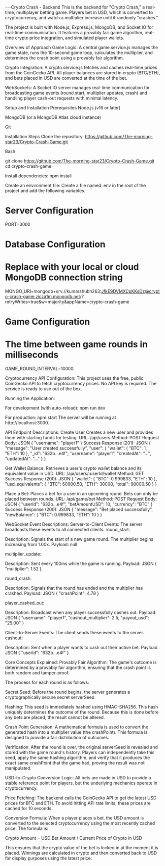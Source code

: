 ---Crypto Crash - Backend
This is the backend for "Crypto Crash," a real-time, multiplayer betting game. Players bet in USD, which is converted to cryptocurrency, and watch a multiplier increase until it randomly "crashes."

The project is built with Node.js, Express.js, MongoDB, and Socket.IO for real-time communication. It features a provably fair game algorithm, real-time crypto price integration, and simulated player wallets.

Overview of Approach
Game Logic: A central game.service.js manages the game state, runs the 10-second game loop, calculates the multiplier, and determines the crash point using a provably fair algorithm.

Crypto Integration: A crypto.service.js fetches and caches real-time prices from the CoinGecko API. All player balances are stored in crypto (BTC/ETH), and bets placed in USD are converted at the time of the bet.

WebSockets: A Socket.IO server manages real-time communication for broadcasting game events (round start, multiplier updates, crash) and handling player cash-out requests with minimal latency.

Setup and Installation
Prerequisites
Node.js (v16 or later)

MongoDB (or a MongoDB Atlas cloud instance)

Git

Installation Steps
Clone the repository: https://github.com/The-morning-star23/Crypto-Crash-Game.git

Bash

git clone https://github.com/The-morning-star23/Crypto-Crash-Game.git
cd crypto-crash-game

Install dependencies:
npm install

Create an environment file:
Create a file named .env in the root of the project and add the following variables.

# Server Configuration
PORT=3000

# Database Configuration
# Replace with your local or cloud MongoDB connection string
MONGO_URI=mongodb+srv://kumarshubh263:JfkE9DVMXCpKKsDz@crypto-crash-game.zicza1m.mongodb.net/?retryWrites=true&w=majority&appName=crypto-crash-game

# Game Configuration
# The time between game rounds in milliseconds
GAME_ROUND_INTERVAL=10000

Cryptocurrency API Configuration:
This project uses the free, public CoinGecko API to fetch cryptocurrency prices. No API key is required. The service is ready to use out of the box.

Running the Application:

For development (with auto-reload):
npm run dev

For production:
npm start
The server will be running at http://localhost:3000.

API Endpoint Descriptions:
Create User
Creates a new user and provides them with starting funds for testing.
URL: /api/users
Method: POST
Request Body:
JSON
{
  "username": "player1"
}
Success Response (201):
JSON
{
  "message": "User created successfully",
  "user": {
    "wallet": { "BTC": 1, "ETH": 10 },
    "_id": "632b...e4f",
    "username": "player1",
    "createdAt": "...",
    "updatedAt": "..."
  }
}

Get Wallet Balance:
Retrieves a user's crypto wallet balance and its equivalent value in USD.
URL: /api/users/:userId/wallet
Method: GET
Success Response (200):
JSON
{
  "wallet": { "BTC": 0.999833, "ETH": 10 },
  "usd_equivalents": {
    "BTC": 60000.50,
    "ETH": 30000,
    "total": 90000.50
  }
}

Place a Bet:
Places a bet for a user in an upcoming round. Bets can only be placed between rounds.
URL: /api/game/bet
Method: POST
Request Body:
JSON
{
  "userId": "632b...e4f",
  "betAmountUSD": 10,
  "currency": "BTC"
}
Success Response (200):
JSON
{
  "message": "Bet placed successfully",
  "newBalance": {
    "BTC": 0.999833,
    "ETH": 10
  }
}

WebSocket Event Descriptions:
Server-to-Client Events:
The server broadcasts these events to all connected clients.
round_start:

Description: Signals the start of a new game round. The multiplier begins increasing from 1.00x.
Payload: null

multiplier_update:

Description: Sent every 100ms while the game is running.
Payload:
JSON
{ "multiplier": 1.52 }

round_crash:

Description: Signals that the round has ended and the multiplier has crashed.
Payload:
JSON
{ "crashPoint": 4.78 }

player_cashed_out:

Description: Broadcast when any player successfully cashes out.
Payload:
JSON
{
  "username": "player1",
  "cashout_multiplier": 2.5,
  "payout_usd": "25.00"
}

Client-to-Server Events:
The client sends these events to the server.
cashout:

Description: Sent when a player wants to cash out their active bet.
Payload:
JSON
{ "userId": "632b...e4f" }

Core Concepts Explained:
Provably Fair Algorithm:
The game's outcome is determined by a provably fair algorithm, ensuring that the crash point is both random and tamper-proof.

The process for each round is as follows:

Secret Seed: Before the round begins, the server generates a cryptographically secure secret serverSeed.

Hashing: This seed is immediately hashed using HMAC-SHA256. This hash uniquely determines the outcome of the round. Because this is done before any bets are placed, the result cannot be altered.

Crash Point Generation: A mathematical formula is used to convert the generated hash into a multiplier value (the crashPoint). This formula is designed to provide a fair distribution of outcomes.

Verification: After the round is over, the original serverSeed is revealed and stored with the game round's history. Players can independently take this seed, apply the same hashing algorithm, and verify that it produces the exact same crashPoint that the game had, proving the result was not manipulated.

USD-to-Crypto Conversion Logic:
All bets are made in USD to provide a stable reference point for players, but the underlying mechanics operate in cryptocurrency.

Price Fetching: The backend calls the CoinGecko API to get the latest USD prices for BTC and ETH. To avoid hitting API rate limits, these prices are cached for 10 seconds.

Conversion Formula: When a player places a bet, the USD amount is converted to the selected cryptocurrency using the most recently cached price. The formula is:

Crypto Amount = USD Bet Amount / Current Price of Crypto in USD

This ensures that the crypto value of the bet is locked in at the moment it is placed. Winnings are calculated in crypto and then converted back to USD for display purposes using the latest price.